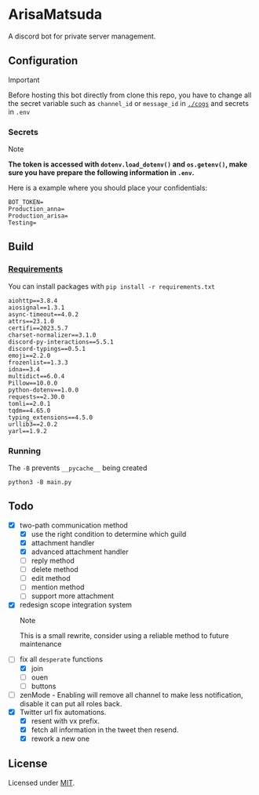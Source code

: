 # ArisaMatsuda

A discord bot for private server management.

## Configuration

> [!IMPORTANT]  
> Before hosting this bot directly from clone this repo, you have to change all the secret variable such as `channel_id` or `message_id` in [`./cogs`](./cogs/) and secrets in `.env`

### Secrets

> [!NOTE]  
> **The token is accessed with `dotenv.load_dotenv()` and `os.getenv()`, make sure you have prepare the following information in `.env`.**

Here is a example where you should place your confidentials:

```env
BOT_TOKEN=
Production_anna=
Production_arisa=
Testing=
```

## Build

### [Requirements](./requirements.txt)

You can install packages with `pip install -r requirements.txt`

```plaintext
aiohttp==3.8.4
aiosignal==1.3.1
async-timeout==4.0.2
attrs==23.1.0
certifi==2023.5.7
charset-normalizer==3.1.0
discord-py-interactions==5.5.1
discord-typings==0.5.1
emoji==2.2.0
frozenlist==1.3.3
idna==3.4
multidict==6.0.4
Pillow==10.0.0
python-dotenv==1.0.0
requests==2.30.0
tomli==2.0.1
tqdm==4.65.0
typing_extensions==4.5.0
urllib3==2.0.2
yarl==1.9.2
```

### Running

The `-B` prevents `__pycache__` being created

```shell
python3 -B main.py
```

## Todo

- [x] two-path communication method
  - [x] use the right condition to determine which guild
  - [x] attachment handler
  - [x] advanced attachment handler
  - [ ] reply method
  - [ ] delete method
  - [ ] edit method
  - [ ] mention method
  - [ ] support more attachment
- [x] redesign scope integration system
  > [!NOTE]  
  > This is a small rewrite, consider using a reliable method to future maintenance
- [ ] fix all `desperate` functions
  - [x] join
  - [ ] ouen
  - [ ] buttons
- [ ] zenMode - Enabling will remove all channel to make less notification, disable it can put all roles back.
- [x] Twitter url fix automations.
  - [x] resent with vx prefix.
  - [x] fetch all information in the tweet then resend.
  - [x] rework a new one

## License

Licensed under [MIT](LICENSE).
